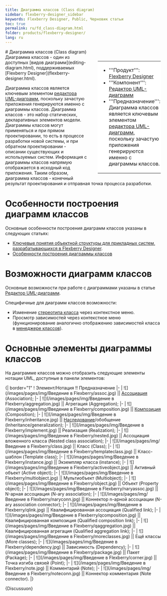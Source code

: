 ```yaml
---
title: Диаграмма классов (Class diagram)
sidebar: flexberry-designer_sidebar
keywords: Flexberry Designer, Public, Черновик статьи
toc: true
permalink: ru/fd_class-diagram.html
folder: products/flexberry-designer/
lang: ru
---
```


<div style="margin:5px; padding-left:28px; float:right; width:40%; outline:1px solid white;"> <br> <table border="0" width="100%" bgcolor="#6495ED"> <tbody><tr><td bgcolor="#FFFFFF"> 

* '''Продукт''': [Flexberry Designer](flexberry-designer.html)
* '''Компонент''': [Редактор UML-диаграмм](editing-diagram.html)
* '''Предназначение''': Диаграмма классов является ключевым элементом [редактора UML-диаграмм](editing-diagram.html), поскольку зачастую приложения генерируются именно с диаграммы классов.
</td>
</tr></tbody></table></a>
</div>
# Диаграмма классов (Class diagram)
Диаграмма классов - один из доступных [видов диаграмм](editing-diagram.html), поддерживаемых [Flexberry Designer](flexberry-designer.html).

Диаграмма классов является ключевым элементом [редактора UML-диаграмм](editing-diagram.html), поскольку зачастую приложения генерируются именно с диаграммы классов.
Диаграмма классов - это набор статических, декларативных элементов модели. Диаграммы классов могут применяться и при прямом проектировании, то есть в процессе разработки новой системы, и при обратном проектировании - описании существующих и используемых систем. Информация с диаграммы классов напрямую отображается в исходный код приложения. Таким образом, диаграмма классов - конечный результат проектирования и отправная точка процесса разработки.

# Особенности построения диаграмм классов
Основные особенности построения диаграмм классов указаны в следующих статьях:
* [Ключевые понятия объектной структуры для прикладных систем, разрабатывающихся в Flexberry Designer](key-concepts-flexberry-designer.html).
* [Особенности построения диаграммы классов](class-diagram-constraction.html)

# Возможности диаграмм классов
Основные возможности при работе с диаграммами указаны в статье [Редактор UML-диаграмм](editing-diagram.html).

Специфичные для диаграмм классов возможности:
* Изменение [стереотипа класса](key-concepts-flexberry-designer.html) через контекстное меню.
* Просмотр зависимостей через контекстное меню (функционирование аналогично отображению зависимостей класса в [менеджере классов](class--manager.html)).

# Основные элементы диаграммы классов
На диаграмме классов можно отобразить следующие элементы нотации UML, доступные в панели элементов: 


{| border="1" 
! Элемент/Нотация !! Предназначение
|-
| ![](/images/pages/img/Введение в Flexberry/assoc.jpg) || [Ассоциация](master--association.html) (Association);
|-
| ![](/images/pages/img/Введение в Flexberry/aggregation.jpg) || Агрегация (Aggregation);
|-
| ![](/images/pages/img/Введение в Flexberry/composition.jpg) || [Композиция](detail-associations-and-their-properties.html) (Composition);
|-
| ![](/images/pages/img/Введение в Flexberry/inheritance.jpg) || [Наследование](inheritance.html)/обобщение (Inheritance/generalization);
|-
| ![](/images/pages/img/Введение в Flexberry/implement.jpg) || Реализация (Realization);
|-
| ![](/images/pages/img/Введение в Flexberry/nested.jpg) || Ассоциация вложенного класса (Nested class association);
|-
| ![](/images/pages/img/Введение в Flexberry/class.jpg) || Класс (Class);
|-
| ![](/images/pages/img/Введение в Flexberry/templateclass.jpg) || Класс-шаблон (Template class);
|-
| ![](/images/pages/img/Введение в Flexberry/instance.jpg) || Экземпляр класса (instance);
|-
| ![](/images/pages/img/Введение в Flexberry/activeobject.jpg) || Активный объект (Active object);
|-
| ![](/images/pages/img/Введение в Flexberry/multiobject.jpg)  || Мультиобъект (Multiobject);
|-
| ![](/images/pages/img/Введение в Flexberry/object.jpg) || Объект (Property object);
|-
| ![](/images/pages/img/Введение в Flexberry/naryassoc.jpg) || N-арная ассоциация (N-ary association);
|-
| ![](/images/pages/img/Введение в Flexberry/naryconn.jpg) || Коннектор n-арной ассоциации (N-ary association connector);
|-
| ![](/images/pages/img/Введение в Flexberry/qlink.jpg) || Квалифицированная ассоциация (Qualified link);
|-
| ![](/images/pages/img/Введение в Flexberry/qcomposition.jpg) || Квалифицированная композиция (Qualified composition link);
|-
| ![](/images/pages/img/Введение в Flexberry/qaggregation.jpg) || Квалифицированная агрегация (Qualified aggregation link);
|-
| ![](/images/pages/img/Введение в Flexberry/moreclasses.jpg) || Ещё классы (More classes);
|-
| ![](/images/pages/img/Введение в Flexberry/dependency.jpg) || Зависимость (Dependency);
|-
| ![](/images/pages/img/Введение в Flexberry/package.jpg) || Пакет (Package);
|-
| ![](/images/pages/img/Введение в Flexberry/corner.jpg) || Точка изгиба связей (Point);
|-
| ![](/images/pages/img/Введение в Flexberry/note.jpg) || Комментарий (Note);
|-
| ![](/images/pages/img/Введение в Flexberry/noteconn.jpg) || Коннектор комментария (Note connector).
|}


{Discussuon}